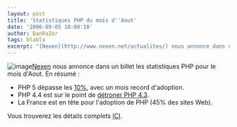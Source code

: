 ```yaml
---
layout: post
title: 'Statistiques PHP du mois d''Aout'
date: '2006-09-05 10:00:10'
author: DanRaZor
tags: blabla
excerpt: "[Nexen](http://www.nexen.net/actualites/) nous annonce dans un billet les statistiques PHP pour le mois d'Aout.     \nEn résumé :   \n  \n+ PHP 5 dépasse les [10%](http://www.nexen.net/images/stories/phpversion/200608/evolution.majeure2356.png), avec un mois record d'adoption.   + PHP 4.4 est sur le point de [détroner PHP      …"
---
```


![image]({http://static.php.net/www.php.net/images/php.gif})[Nexen](http://www.nexen.net/actualites/) nous annonce dans un billet les statistiques PHP pour le mois d'Aout.
En résumé :

* PHP 5 dépasse les [10%](http://www.nexen.net/images/stories/phpversion/200608/evolution.majeure2356.png), avec un mois record d'adoption.
* PHP 4.4 est sur le point de [détroner PHP 4.3](http://www.nexen.net/images/stories/phpversion/200608/evolution.milieu.png).
* La France est en tête pour l'adoption de PHP (45% des sites Web).

Vous trouverez les détails complets [ICI](http://www.nexen.net/chiffres_cles/phpversion/statistiques_de_deploiement_de_php_en_juillet_2006.php#serveurs).
